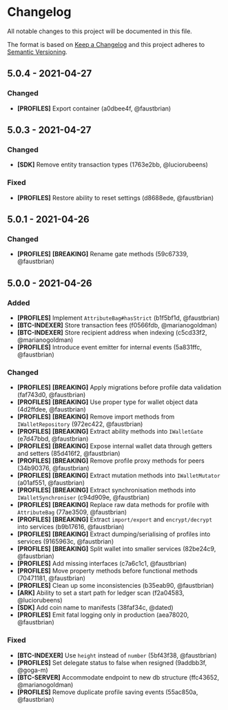 # Changelog

All notable changes to this project will be documented in this file.

The format is based on [Keep a Changelog](http://keepachangelog.com/en/1.0.0/)
and this project adheres to [Semantic Versioning](http://semver.org/spec/v2.0.0.html).

## 5.0.4 - 2021-04-27

### Changed

-    **[PROFILES]** Export container (a0dbee4f, @faustbrian)

## 5.0.3 - 2021-04-27

### Changed

-    **[SDK]** Remove entity transaction types (1763e2bb, @luciorubeens)

### Fixed

-    **[PROFILES]** Restore ability to reset settings (d8688ede, @faustbrian)

## 5.0.1 - 2021-04-26

### Changed

- **[PROFILES]** **[BREAKING]** Rename gate methods (59c67339, @faustbrian)

## 5.0.0 - 2021-04-26

### Added

- **[PROFILES]** Implement `AttributeBag#hasStrict` (b1f5bf1d, @faustbrian)
- **[BTC-INDEXER]** Store transaction fees (f0566fdb, @marianogoldman)
- **[BTC-INDEXER]** Store recipient address when indexing (c5cd33f2, @marianogoldman)
- **[PROFILES]** Introduce event emitter for internal events (5a831ffc, @faustbrian)

### Changed

- **[PROFILES]** **[BREAKING]** Apply migrations before profile data validation (faf743d0, @faustbrian)
- **[PROFILES]** **[BREAKING]** Use proper type for wallet object data (4d2ffdee, @faustbrian)
- **[PROFILES]** **[BREAKING]** Remove import methods from `IWalletRepository` (972ec422, @faustbrian)
- **[PROFILES]** **[BREAKING]** Extract ability methods into `IWalletGate` (e7d47bbd, @faustbrian)
- **[PROFILES]** **[BREAKING]** Expose internal wallet data through getters and setters (85d416f2, @faustbrian)
- **[PROFILES]** **[BREAKING]** Remove profile proxy methods for peers (34b90376, @faustbrian)
- **[PROFILES]** **[BREAKING]** Extract mutation methods into `IWalletMutator` (a01af551, @faustbrian)
- **[PROFILES]** **[BREAKING]** Extract synchronisation methods into `IWalletSynchroniser` (c94d909e, @faustbrian)
- **[PROFILES]** **[BREAKING]** Replace raw data methods for profile with `AttributeBag` (77ae3509, @faustbrian)
- **[PROFILES]** **[BREAKING]** Extract `import/export` and `encrypt/decrypt` into services (b9b17616, @faustbrian)
- **[PROFILES]** **[BREAKING]** Extract dumping/serialising of profiles into services (9165963c, @faustbrian)
- **[PROFILES]** **[BREAKING]** Split wallet into smaller services (82be24c9, @faustbrian)
- **[PROFILES]** Add missing interfaces (c7a6c1c1, @faustbrian)
- **[PROFILES]** Move property methods before functional methods (70471181, @faustbrian)
- **[PROFILES]** Clean up some inconsistencies (b35eab90, @faustbrian)
- **[ARK]** Ability to set a start path for ledger scan (f2a04583, @luciorubeens)
- **[SDK]** Add coin name to manifests (38faf34c, @dated)
- **[PROFILES]** Emit fatal logging only in production (aea78020, @faustbrian)

### Fixed

- **[BTC-INDEXER]** Use `height` instead of `number` (5bf43f38, @faustbrian)
- **[PROFILES]** Set delegate status to false when resigned (9addbb3f, @goga-m)
- **[BTC-SERVER]** Accommodate endpoint to new db structure (ffc43652, @marianogoldman)
- **[PROFILES]** Remove duplicate profile saving events (55ac850a, @faustbrian)

